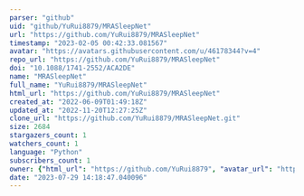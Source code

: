 ```yaml
---
parser: "github"
uid: "github/YuRui8879/MRASleepNet"
url: "https://github.com/YuRui8879/MRASleepNet"
timestamp: "2023-02-05 00:42:33.081567"
avatar: "https://avatars.githubusercontent.com/u/46178344?v=4"
repo_url: "https://github.com/YuRui8879/MRASleepNet"
doi: "10.1088/1741-2552/ACA2DE"
name: "MRASleepNet"
full_name: "YuRui8879/MRASleepNet"
html_url: "https://github.com/YuRui8879/MRASleepNet"
created_at: "2022-06-09T01:49:18Z"
updated_at: "2022-11-20T12:27:25Z"
clone_url: "https://github.com/YuRui8879/MRASleepNet.git"
size: 2684
stargazers_count: 1
watchers_count: 1
language: "Python"
subscribers_count: 1
owner: {"html_url": "https://github.com/YuRui8879", "avatar_url": "https://avatars.githubusercontent.com/u/46178344?v=4", "login": "YuRui8879", "type": "User"}
date: "2023-07-29 14:18:47.040096"
---
```

